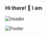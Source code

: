 ### Hi there! 👋 I am

<!--
**mooseonpark/mooseonpark** is a ✨ _special_ ✨ repository because its `README.md` (this file) appears on your GitHub profile.

Here are some ideas to get you started:

- 🔭 I’m currently working on ...
- 🌱 I’m currently learning ...
- 👯 I’m looking to collaborate on ...
- 🤔 I’m looking for help with ...
- 💬 Ask me about ...
- 📫 How to reach me: ...
- 😄 Pronouns: ...
- ⚡ Fun fact: ...
-->

![header](https://capsule-render.vercel.app/api?type=waving&color=c4ffa0&text=%20Mooseon,%20%20FE%20Dev%20&height=180&fontSize=45&animation=twinkling&fontAlignY=34&fontColor=f6f3d4)

![Footer](https://capsule-render.vercel.app/api?type=waving&color=c4ffa0&height=180&fontAlignY=70&text=:-D&fontColor=f6f3d4&animation=twinkling&section=footer)
